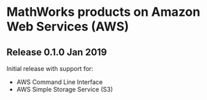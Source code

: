 # MathWorks products on Amazon Web Services (AWS)

## Release 0.1.0 Jan 2019
Initial release with support for:

* AWS Command Line Interface
* AWS Simple Storage Service (S3)

